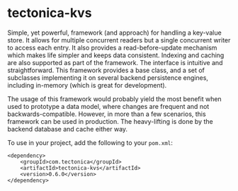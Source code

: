 tectonica-kvs
=

Simple, yet powerful, framework (and approach) for handling a key-value store. It allows for multiple concurrent readers but a single
concurrent writer to access each entry. It also provides a read-before-update mechanism which makes life simpler and keeps data consistent.
Indexing and caching are also supported as part of the framework. The interface is intuitive and straightforward. This framework provides a
base class, and a set of subclasses implementing it on several backend persistence engines, including in-memory (which is great for development).

The usage of this framework would probably yield the most benefit when used to prototype a data model, where changes are frequent and not
backwards-compatible. However, in more than a few scenarios, this framework can be used in production. The heavy-lifting is done by the
backend database and cache either way.

To use in your project, add the following to your `pom.xml`:

	<dependency>
		<groupId>com.tectonica</groupId>
		<artifactId>tectonica-kvs</artifactId>
		<version>0.6.0</version>
	</dependency>

 
